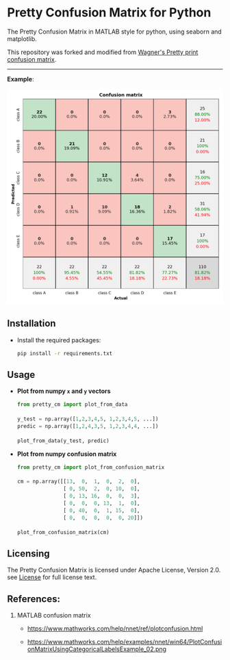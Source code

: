 # Pretty Confusion Matrix for Python
The Pretty Confusion Matrix in MATLAB style for python, using seaborn and matplotlib.

This repository was forked and modified from [Wagner's Pretty print confusion matrix](https://github.com/wcipriano/pretty-print-confusion-matrix).

---
**Example**:

<img src="Screenshots/conf_matrix_default.png" width="650" alt="Example of Pretty Confusion Matrix">

## Installation
- Install the required packages:
   ```bash
   pip install -r requirements.txt
   ```

## Usage

- **Plot from numpy `x` and `y` vectors**
   ```python
   from pretty_cm import plot_from_data

   y_test = np.array([1,2,3,4,5, 1,2,3,4,5, ...])
   predic = np.array([1,2,4,3,5, 1,2,3,4,4, ...])

   plot_from_data(y_test, predic)
   ```

- **Plot from numpy confusion matrix**
   ```python
   from pretty_cm import plot_from_confusion_matrix

   cm = np.array([[13,  0,  1,  0,  2,  0],
                  [ 0, 50,  2,  0, 10,  0],
                  [ 0, 13, 16,  0,  0,  3],
                  [ 0,  0,  0, 13,  1,  0],
                  [ 0, 40,  0,  1, 15,  0],
                  [ 0,  0,  0,  0,  0, 20]])

   plot_from_confusion_matrix(cm)
   ```

## Licensing
The Pretty Confusion Matrix is licensed under Apache License, Version 2.0. see [License](LICENSE) for full license text.

## References:
1. MATLAB confusion matrix

   - https://www.mathworks.com/help/nnet/ref/plotconfusion.html
   
   - https://www.mathworks.com/help/examples/nnet/win64/PlotConfusionMatrixUsingCategoricalLabelsExample_02.png
